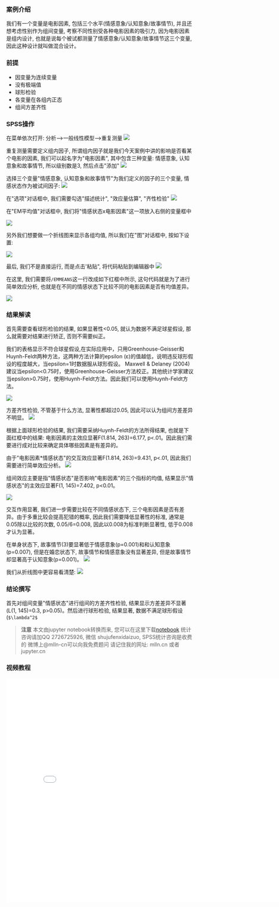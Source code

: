 
### 案例介绍

我们有一个变量是电影因素, 包括三个水平(情感意象/认知意象/故事情节), 并且还想考虑性别作为组间变量, 考察不同性别受各种电影因素的吸引力, 因为电影因素是组内设计, 也就是说每个被试都测量了情感意象/认知意象/故事情节这三个变量, 因此这种设计就叫做混合设计。

### 前提

- 因变量为连续变量
- 没有极端值
- 球形检验
- 各变量在各组内正态
- 组间方差齐性



### SPSS操作
在菜单依次打开: 分析-->一般线性模型-->重复测量
<img src="imgs/17-01-spss.png">

重复测量需要定义组内因子, 所谓组内因子就是我们今天案例中讲的影响是否看某个电影的因素, 我们可以起名字为"电影因素", 其中包含三种变量: 情感意象, 认知意象和故事情节, 所以级别数是3, 然后点击"添加"
<img src="imgs/17-02-spss.png">

选择三个变量"情感意象, 认知意象和故事情节"为我们定义的因子的三个变量, 情感状态作为被试间因子:
<img src="imgs/17-03-spss.png">

在"选项"对话框中, 我们需要勾选"描述统计", "效应量估算", "齐性检验"
<img src="imgs/17-04-spss.png">

在"EM平均值"对话框中, 我们将"情感状态x电影因素"这一项放入右侧的变量框中

<img src="imgs/17-05-spss.png">

另外我们想要做一个折线图来显示各组均值, 所以我们在"图"对话框中, 按如下设置:

<img src="imgs/17-06-spss.png">

最后, 我们不是直接运行, 而是点击'粘贴", 将代码粘贴到编辑器中
<img src="imgs/17-07-spss.png">

在这里, 我们需要将`/EMMEANS`这一行改成如下红框中所示, 这句代码就是为了进行简单效应分析, 也就是在不同的情感状态下比较不同的电影因素是否有均值差异。

<img src="imgs/17-08-spss.png">

### 结果解读

首先需要查看球形检验的结果, 如果显著性<0.05, 就认为数据不满足球星假设, 那么就需要对结果进行矫正, 否则不需要纠正。

我们的表格显示不符合球星假设,在实际应用中，只用Greenhouse-Geisser和Huynh-Feldt两种方法，这两种方法计算的epsilon (ε)的值越低，说明违反球形假设的程度越大，当epsilon=1时数据服从球形假设。 Maxwell & Delaney (2004)建议当epsilon<0.75时，使用Greenhouse-Geisser方法校正。其他统计学家建议当epsilon>0.75时，使用Huynh-Feldt方法。因此我们可以使用Huynh-Feldt方法。

<img src="imgs/17-09-spss.png">

方差齐性检验, 不管基于什么方法, 显著性都超过0.05, 因此可以认为组间方差差异不明显。
<img src="imgs/17-11-spss.png">

根据上面球形检验的结果, 我们需要采纳Huynh-Feldt的方法所得结果, 也就是下面红框中的结果: 电影因素的主效应显著F(1.814, 263)=6.177, p<.01。因此我们需要进行成对比较来确定具体哪些因素是有差异的。

由于"电影因素*情感状态"的交互效应显著F(1.814, 263)=9.431, p<.01, 因此我们需要进行简单效应分析。
<img src="imgs/17-10-spss.png">

组间效应主要是指"情感状态"是否影响"电影因素"的三个指标的均值, 结果显示"情感状态"的主效应显著F(1, 145)=7.402, p<0.01。

<img src="imgs/17-12-spss.png">

交互作用显著, 我们进一步需要比较在不同情感状态下, 三个电影因素是否有差异。由于多重比较会提高犯错的概率, 因此我们需要降低显著性的标准, 通常是0.05除以比较的次数, 0.05/6=0.008, 因此以0.008为标准判断显著性, 低于0.008才认为显著。

在单身状态下, 故事情节(3)要显著低于情感意象(p=0.001)和和认知意象(p=0.007), 但是在婚恋状态下, 故事情节和情感意象没有显著差异, 但是故事情节却显著高于认知意象(p=0.001)。
<img src="imgs/17-13-spss.png">

我们从折线图中更容易看清楚:
<img src="imgs/17-14-spss.png">

### 结论撰写

首先对组间变量"情感状态"进行组间的方差齐性检验, 结果显示方差差异不显著(L(1, 145)=0.3, p>0.05)。然后进行球形检验, 结果显著, 数据不满足球形假设(`$\lambda^2$`


> **注意**
> 本文由jupyter notebook转换而来, 您可以在这里下载[notebook](方差分析06-2因素混合设计方差分析.ipynb)
> 统计咨询请加QQ 2726725926, 微信 shujufenxidaizuo,  SPSS统计咨询是收费的
> 微博上@mlln-cn可以向我免费题问
> 请记住我的网址: mlln.cn 或者 jupyter.cn

### 视频教程


<iframe src="//player.bilibili.com/player.html?bvid=BV14K4y1X7Xp&page=1" scrolling="no" border="0" frameborder="no" framespacing="0" allowfullscreen="true"  style="width:800px;height:600px"> </iframe>